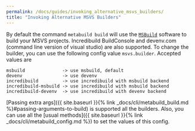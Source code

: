 ```yaml
---
permalink: /docs/guides/invoking_alternative_msvs_builders/
title: "Invoking Alternative MSVS Builders"
---
```


By default the command `metabuild build` will use the [`MSBuild`](https://docs.microsoft.com/en-us/visualstudio/msbuild/msbuild?view=vs-2019) software to build your MSVS projects. Incredibuild BuildConsole and devenv.com (command line version of visual studio) are also supported. To change the builder, you can use the following config value `msvs.builder`. Accepted values are
```
msbuild              -> use msbuild, default
devenv               -> use devenv
incredibuild         -> use incredibuild with msbuild backend
incredibuild-msbuild -> use incredibuild with msbuild backend
incredibuild-devenv  -> use incredibuild with devenv backend
```

[Passing extra args]({{ site.baseurl }}{% link _docs/cli/metabuild_build.md %}#passing-arguments-to-build) is supported all the builders. Also, you can use all the [usual methods]({{ site.baseurl }}{% link _docs/cli/metabuild_config.md %}) to set the values of this config.
